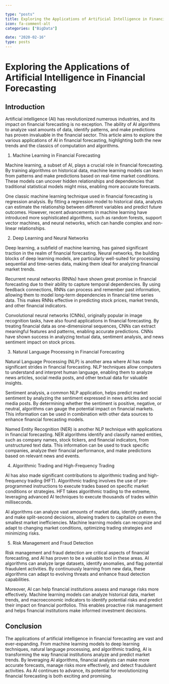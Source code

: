 ```yaml
---

type: "posts"
title: Exploring the Applications of Artificial Intelligence in Financial Forecasting
icon: fa-comment-alt
categories: ["BigData"]

date: "2020-02-16"
type: posts
---
```





# Exploring the Applications of Artificial Intelligence in Financial Forecasting

## Introduction

Artificial intelligence (AI) has revolutionized numerous industries, and its impact on financial forecasting is no exception. The ability of AI algorithms to analyze vast amounts of data, identify patterns, and make predictions has proven invaluable in the financial sector. This article aims to explore the various applications of AI in financial forecasting, highlighting both the new trends and the classics of computation and algorithms.

1. Machine Learning in Financial Forecasting

Machine learning, a subset of AI, plays a crucial role in financial forecasting. By training algorithms on historical data, machine learning models can learn from patterns and make predictions based on real-time market conditions. These models can uncover hidden relationships and dependencies that traditional statistical models might miss, enabling more accurate forecasts.

One classic machine learning technique used in financial forecasting is regression analysis. By fitting a regression model to historical data, analysts can estimate the relationship between different variables and predict future outcomes. However, recent advancements in machine learning have introduced more sophisticated algorithms, such as random forests, support vector machines, and neural networks, which can handle complex and non-linear relationships.

2. Deep Learning and Neural Networks

Deep learning, a subfield of machine learning, has gained significant traction in the realm of financial forecasting. Neural networks, the building blocks of deep learning models, are particularly well-suited for processing sequential and time-series data, making them ideal for analyzing financial market trends.

Recurrent neural networks (RNNs) have shown great promise in financial forecasting due to their ability to capture temporal dependencies. By using feedback connections, RNNs can process and remember past information, allowing them to model long-term dependencies in financial time series data. This makes RNNs effective in predicting stock prices, market trends, and other financial indicators.

Convolutional neural networks (CNNs), originally popular in image recognition tasks, have also found applications in financial forecasting. By treating financial data as one-dimensional sequences, CNNs can extract meaningful features and patterns, enabling accurate predictions. CNNs have shown success in analyzing textual data, sentiment analysis, and news sentiment impact on stock prices.

3. Natural Language Processing in Financial Forecasting

Natural Language Processing (NLP) is another area where AI has made significant strides in financial forecasting. NLP techniques allow computers to understand and interpret human language, enabling them to analyze news articles, social media posts, and other textual data for valuable insights.

Sentiment analysis, a common NLP application, helps predict market sentiment by analyzing the sentiment expressed in news articles and social media posts. By determining whether the sentiment is positive, negative, or neutral, algorithms can gauge the potential impact on financial markets. This information can be used in combination with other data sources to enhance financial forecasting models.

Named Entity Recognition (NER) is another NLP technique with applications in financial forecasting. NER algorithms identify and classify named entities, such as company names, stock tickers, and financial indicators, from unstructured text data. This information can be used to track specific companies, analyze their financial performance, and make predictions based on relevant news and events.

4. Algorithmic Trading and High-Frequency Trading

AI has also made significant contributions to algorithmic trading and high-frequency trading (HFT). Algorithmic trading involves the use of pre-programmed instructions to execute trades based on specific market conditions or strategies. HFT takes algorithmic trading to the extreme, leveraging advanced AI techniques to execute thousands of trades within milliseconds.

AI algorithms can analyze vast amounts of market data, identify patterns, and make split-second decisions, allowing traders to capitalize on even the smallest market inefficiencies. Machine learning models can recognize and adapt to changing market conditions, optimizing trading strategies and minimizing risks.

5. Risk Management and Fraud Detection

Risk management and fraud detection are critical aspects of financial forecasting, and AI has proven to be a valuable tool in these areas. AI algorithms can analyze large datasets, identify anomalies, and flag potential fraudulent activities. By continuously learning from new data, these algorithms can adapt to evolving threats and enhance fraud detection capabilities.

Moreover, AI can help financial institutions assess and manage risks more effectively. Machine learning models can analyze historical data, market trends, and macroeconomic indicators to identify potential risks and predict their impact on financial portfolios. This enables proactive risk management and helps financial institutions make informed investment decisions.

## Conclusion

The applications of artificial intelligence in financial forecasting are vast and ever-expanding. From machine learning models to deep learning techniques, natural language processing, and algorithmic trading, AI is transforming the way financial institutions analyze and predict market trends. By leveraging AI algorithms, financial analysts can make more accurate forecasts, manage risks more effectively, and detect fraudulent activities. As AI continues to advance, its potential for revolutionizing financial forecasting is both exciting and promising.